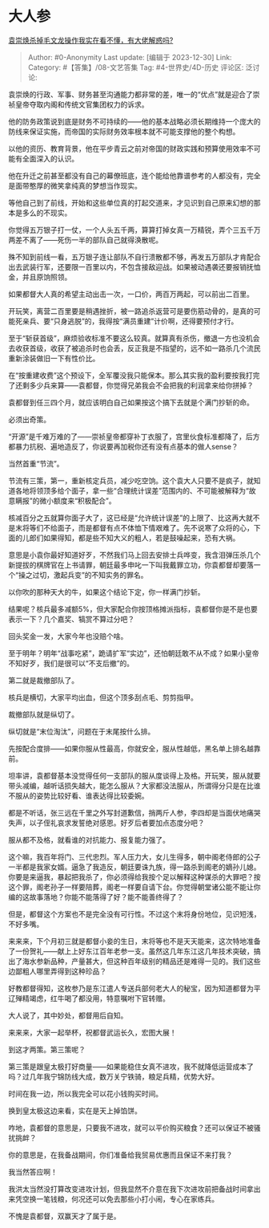 # 大人参
[袁崇焕杀掉毛文龙操作我实在看不懂，有大佬解惑吗?](https://www.zhihu.com/question/616941624/answer/3344001969)

> Author: #0-Anonymity
> Last update: [编辑于 2023-12-30]
> Link:
> Category: #【答集】/08-文艺答集 
> Tag: #4-世界史/4D-历史
> 评论区:
> 泛讨论:

袁崇焕的行政、军事、财务甚至沟通能力都非常的差，唯一的“优点”就是迎合了崇祯皇帝夺取内阁和传统文官集团权力的诉求。

他的防务政策说到底是财务不可持续的——他的基本战略必须长期维持一个庞大的防线来保证实施，而帝国的实际财务效率根本就不可能支撑他的整个构想。

以他的资历、教育背景，他在平步青云之前对帝国的财政实践和预算使用效率不可能有全面深入的认识。

他在升迁之前甚至都没有自己的幕僚班底，连个能给他靠谱参考的人都没有，完全是面带憨厚的微笑拿纯真的梦想当作现实。

等他自己到了前线，开始和这些单位真的打起交道来，才见识到自己原来幻想的那本是多么的不现实。

你觉得五万银子打一仗，一个人头五千两，算算打掉女真一万精锐，弄个三五千万两差不离了——死伤一半的部队自己就得涣散呢。

殊不知到前线一看，五万银子连让部队不自行溃散都不够，再发五万部队才肯配合出去武装行军，还要限一百里以内，不包含接敌迎战。如果被动遇袭还要报销抚恤金，并且原饷照领。

如果都督大人真的希望主动出击一次，一口价，两百万两起，可以前出二百里。

开玩笑，离营二百里要是稍遇挫折，被一路追杀返营可是要伤筋动骨的，是真的可能死亲兵、要“只身逃脱”的，我得按“满员重建”计价啊，还得要预付才行。

至于“斩获首级”，麻烦验收标准不要这么较真。就算真有杀伤，撤退一方也没机会去收获首级，收获了被追杀时也会丢，反正我是不指望的，远不如一路杀几个流民重新涂装做旧一下有性价比。

在“按重建收费”这个预设下，全军覆没我只能保本。那么其实我的盈利要按我打完了还剩多少兵来算——袁都督，你觉得兄弟我会不会把我的利润拿来给你拼掉？

袁都督到任三四个月，就应该明白自己如果按这个搞下去就是个满门抄斩的命。

必须出奇策。

“开源”是千难万难的了——崇祯皇帝都穿补丁衣服了，宫里伙食标准都降了，后方都暴力抗税、遍地造反了，你说要再加税你还有没有点基本的做人sense？

当然首重“节流”。

节流有三策，第一，重新核定兵员，减少吃空饷。这个袁大人只要不是疯子，就知道各地将领顶多给个面子，拿一些“合理统计误差”范围内的、不可能被解释为“故意瞒报”的微小额度来“积极配合”。

核减百分之五就算你面子大了，这已经是“允许统计误差”的上限了、比这再大就不是末将等们不给面子，而是都督有点不体恤下情艰难了。先不说寒了众将的心，下面的儿郎们如果得知，都是些不知大义的粗人，若是鼓噪起来，恐有大祸。

意思是小袁你最好知道好歹，不然我们马上回去安排士兵哗变，我含泪弹压杀几个新提拔的棋牌官在上书请罪，朝廷最多申叱一下叫我戴罪立功，你袁都督却要落一个“操之过切，激起兵变”的不知实务的罪名。

以你吹的那种天大的牛，如果这个结论下定，你一样满门抄斩。

结果呢？核兵最多减额5%，但大家配合你按顶格摊派指标，袁都督你是不是也要表示一下？几个嘉奖、犒赏不算过分吧？

回头奖金一发，大家今年也没赔个啥。

至于明年？明年“战事吃紧”，跪请扩军“实边”，还怕朝廷敢不从不成？如果小皇帝不知好歹，我们是很可以“不支后撤”的。

第二就是裁撤部队了。

核兵是横切，大家平均出血，但这个顶多刮点毛、剪剪指甲。

裁撤部队就是纵切了。

纵切就是“末位淘汰”，问题在于末尾按什么排。

先按配合度排——如果你服从性最高，你就安全，服从性越低，黑名单上排名越靠前。

坦率讲，袁都督基本没觉得任何一支部队的服从度谈得上及格。开玩笑，服从就要带头减编，越听话损失越大，能怎么服从？大家都没法服从，所谓得分只是在比谁不服从的姿势比较好看、谁表达得比较委婉。

都是不听话，张三远在千里之外写封道歉信，捎两斤人参，李四却是当面伏地痛哭失声，以子侄礼哀求发誓绝对感恩。好歹后者要加点态度分吧？

服从都不及格，就看谁的对抗能力、报复能力强了。

这个嘛，我百年将门、三代忠烈。军人压力大，女儿生得多，朝中阁老侍郎的公子一半都是我家女婿。逼急了我造反，朝廷要诛九族，得一路杀到阁老的嫡孙儿媳。你要是来逼我，暴起把我杀了，你必须得给我按个足以解释这种谋杀的大罪吧？按这个罪，阁老孙子一样要陪葬，阁老一样要自请下台。你觉得朝堂诸公能不能让你编的这故事落地？你能不能落得了好？能不能善终得了？

但是，都督这个方案也不是完全没有可行性。不过这个末将身份地位，见识短浅，不好多嘴。

来来来，下个月初三就是都督小妾的生日，末将等也不是天天能来，这次特地准备了一份贺礼——献上上好东江百年老参一支。虽然这几年东江这几年技术突破，搞出了海水参新品种，产量甚大，但这种百年级别的精品还是难得一见的。我们这些边鄙粗人哪里弄得到这种珍品？

好教都督得知，这枚参乃是东江遣人专送兵部何老大人的秘宝，因为知道都督为平辽殚精竭虑，红牛喝了都没用，特意嘱咐下官转赠。

大人说了，其中妙处，都督用后自知。

来来来，大家一起举杯，祝都督武运长久，宏图大展！

到这才两策。第三策呢？

第三策是跟皇太极打好商量——如果能稳住女真不进攻，我不就降低运营成本了吗？过几年我宁锦防线大成，数万关宁铁骑，粮足兵精，优势大好。

时间在我一边，所以我完全可以花小钱购买时间。

换到皇太极这边来看，实在是天上掉馅饼。

咋地，袁都督的意思是，只要我不进攻，就可以平价购买粮食？还可以保证不被骚扰挑衅？

你的意思是，在我备战期间，你们准备给我贸易优惠而且保证不来打我？

我当然答应啊！

我洪太当然没打算改变进攻计划，但我显然不介意在我下次进攻前把备战时间拿出来凭空换一笔钱粮，何况还可以免去那些小打小闹，专心在家练兵。

不愧是袁都督，双赢天才了属于是。
